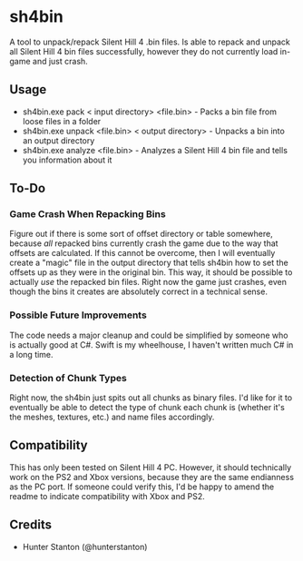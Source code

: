 
# sh4bin
A tool to unpack/repack Silent Hill 4 .bin files. Is able to repack and unpack all Silent Hill 4 bin files successfully, however they do not currently load in-game and just crash.

## Usage
* sh4bin.exe pack < input directory> <file.bin> - Packs a bin file from loose files in a folder
* sh4bin.exe unpack <file.bin> < output directory> - Unpacks a bin into an output directory
* sh4bin.exe analyze <file.bin> - Analyzes a Silent Hill 4 bin file and tells you information about it

## To-Do
### Game Crash When Repacking Bins
Figure out if there is some sort of offset directory or table somewhere, because *all* repacked bins currently crash the game due to the way that offsets are calculated. If this cannot be overcome, then I will eventually create a "magic" file in the output directory that tells sh4bin how to set the offsets up as they were in the original bin. This way, it should be possible to actually *use* the repacked bin files. Right now the game just crashes, even though the bins it creates are absolutely correct in a technical sense.

### Possible Future Improvements
The code needs a major cleanup and could be simplified by someone who is actually good at C#. Swift is my wheelhouse, I haven't written much C# in a long time.

### Detection of Chunk Types
Right now, the sh4bin just spits out all chunks as binary files. I'd like for it to eventually be able to detect the type of chunk each chunk is (whether it's the meshes, textures, etc.) and name files accordingly.

## Compatibility
This has only been tested on Silent Hill 4 PC. However, it should technically work on the PS2 and Xbox versions, because they are the same endianness as the PC port. If someone could verify this, I'd be happy to amend the readme to indicate compatibility with Xbox and PS2.

## Credits
* Hunter Stanton (@hunterstanton)